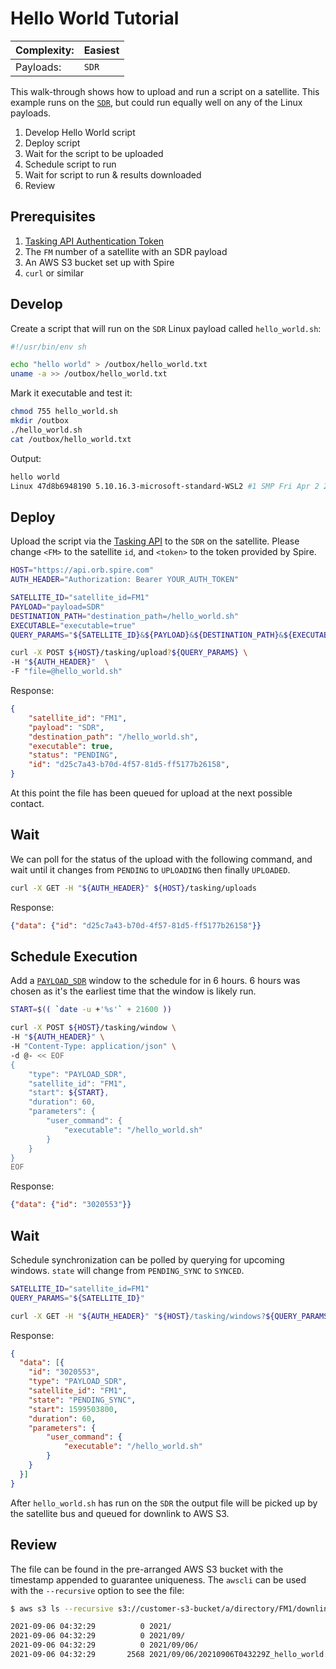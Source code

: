 # Hello World Tutorial

|Complexity:|Easiest|
|-|-|
|Payloads:|`SDR`|

This walk-through shows how to upload and run a script on a satellite. This example runs on the [`SDR`](), but could run equally well on any of the Linux payloads.

1. Develop Hello World script
1. Deploy script
1. Wait for the script to be uploaded
1. Schedule script to run
1. Wait for script to run & results downloaded
1. Review


## Prerequisites

1. [Tasking API Authentication Token](https://developers.spire.com/tasking-api-docs/#authentication)
1. The `FM` number of a satellite with an SDR payload
1. An AWS S3 bucket set up with Spire
1. `curl` or similar


## Develop

Create a script that will run on the `SDR` Linux payload called `hello_world.sh`:

```sh
#!/usr/bin/env sh

echo "hello world" > /outbox/hello_world.txt
uname -a >> /outbox/hello_world.txt
```

Mark it executable and test it:

```bash
chmod 755 hello_world.sh
mkdir /outbox
./hello_world.sh
cat /outbox/hello_world.txt
```

Output:

```bash
hello world
Linux 47d8b6948190 5.10.16.3-microsoft-standard-WSL2 #1 SMP Fri Apr 2 22:23:49 UTC 2021 x86_64 Linux
```


## Deploy

Upload the script via the [Tasking API](https://developers.spire.com/tasking-api-docs/#post-upload) to the `SDR` on the satellite. Please change `<FM>` to the satellite `id`, and `<token>` to the token provided by Spire.

```bash
HOST="https://api.orb.spire.com"
AUTH_HEADER="Authorization: Bearer YOUR_AUTH_TOKEN"

SATELLITE_ID="satellite_id=FM1"
PAYLOAD="payload=SDR"
DESTINATION_PATH="destination_path=/hello_world.sh"
EXECUTABLE="executable=true"
QUERY_PARAMS="${SATELLITE_ID}&${PAYLOAD}&${DESTINATION_PATH}&${EXECUTABLE}"

curl -X POST ${HOST}/tasking/upload?${QUERY_PARAMS} \
-H "${AUTH_HEADER}"  \
-F "file=@hello_world.sh"
```

Response:

```json
{
    "satellite_id": "FM1",
    "payload": "SDR",
    "destination_path": "/hello_world.sh",
    "executable": true,
    "status": "PENDING",
    "id": "d25c7a43-b70d-4f57-81d5-ff5177b26158",
}
```

At this point the file has been queued for upload at the next possible contact. 


## Wait

We can poll for the status of the upload with the following command, and wait until it changes from `PENDING` to `UPLOADING` then finally `UPLOADED`.

```bash
curl -X GET -H "${AUTH_HEADER}" ${HOST}/tasking/uploads
```

Response:

```json
{"data": {"id": "d25c7a43-b70d-4f57-81d5-ff5177b26158"}}
```


## Schedule Execution

Add a [`PAYLOAD_SDR`](https://developers.spire.com/tasking-api-docs/#payload_sdr) window to the schedule for in 6 hours. 6 hours was chosen as it's the earliest time that the window is likely run.

```bash
START=$(( `date -u +'%s'` + 21600 ))

curl -X POST ${HOST}/tasking/window \
-H "${AUTH_HEADER}" \
-H "Content-Type: application/json" \
-d @- << EOF
{
    "type": "PAYLOAD_SDR",
    "satellite_id": "FM1",
    "start": ${START},
    "duration": 60,
    "parameters": {
        "user_command": {
            "executable": "/hello_world.sh"
        }
    }
}
EOF
```

Response:

```json
{"data": {"id": "3020553"}}
```


## Wait

Schedule synchronization can be polled by querying for upcoming windows. `state` will change from `PENDING_SYNC` to `SYNCED`.

```bash
SATELLITE_ID="satellite_id=FM1"
QUERY_PARAMS="${SATELLITE_ID}"

curl -X GET -H "${AUTH_HEADER}" "${HOST}/tasking/windows?${QUERY_PARAMS}"
```

Response:

```json
{
  "data": [{
    "id": "3020553",
    "type": "PAYLOAD_SDR",
    "satellite_id": "FM1",
    "state": "PENDING_SYNC",
    "start": 1599503800,
    "duration": 60,
    "parameters": {
        "user_command": {
            "executable": "/hello_world.sh"
        }
    }
  }]
}
```

After `hello_world.sh` has run on the `SDR` the output file will be picked up by the satellite bus and queued for downlink to AWS S3.


## Review

The file can be found in the pre-arranged AWS S3 bucket with the timestamp appended to guarantee uniqueness. The `awscli` can be used with the `--recursive` option to see the file:

```bash
$ aws s3 ls --recursive s3://customer-s3-bucket/a/directory/FM1/downlink/

2021-09-06 04:32:29          0 2021/
2021-09-06 04:32:29          0 2021/09/
2021-09-06 04:32:29          0 2021/09/06/
2021-09-06 04:32:29       2568 2021/09/06/20210906T043229Z_hello_world.txt
```
